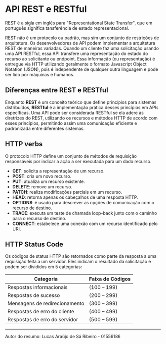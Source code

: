 # API REST e RESTful
REST é a sigla em inglês para "Representational State Transfer", que em português significa tansferência de estado representacional.

REST não é um protocolo ou padrão, mas sim um conjunto de restrições de arquitetura. Os desenvolvedores de API podem implementar a arquitetura REST de maneiras variadas.
Quando um cliente faz uma solicitação usando uma API RESTful, essa API transfere uma representação do estado do recurso ao solicitante ou endpoint. Essa informação (ou representação) é entregue via HTTP utilizando geralmente o formato Javascript Object Notation (JSON), pois é independente de qualquer outra linguagem e pode ser lido por máquinas e humanos.

## Diferenças entre REST e RESTful
Enquanto **REST** é um conceito teórico que define princípios para sistemas distribuídos, **RESTful** é a implementação prática desses princípios em APIs específicas. Uma API pode ser considerada RESTful se ela adere às diretrizes do REST, utilizando os recursos e métodos HTTP de acordo com esses princípios, permitindo assim uma comunicação eficiente e padronizada entre diferentes sistemas.

## HTTP verbs
O protocolo HTTP define um conjunto de métodos de requisição responsáveis por indicar a ação a ser executada para um dado recurso.

- **GET**: solicita a representação de um recurso.
- **POST**: cria um novo recurso.
- **PUT**: atualiza um recurso existente.
- **DELETE**: remove um recurso.
- **PATCH**: realiza modificações parciais em um recurso.
- **HEAD**: retorna apenas os cabeçalhos de uma resposta HTTP.
- **OPTIONS**: é usado para descrever as opções de comunicação com o recurso de destino.
- **TRACE**: executa um teste de chamada loop-back junto com o caminho para o recurso de destino.
- **CONNECT**: estabelece uma conexão com um recurso identificado pelo URI.

## HTTP Status Code
Os códigos de status HTTP são retornados como parte da resposta a uma requisição feita a um servidor. Eles indicam o resultado da solicitação e podem ser divididos em 5 categorias:

| Categoria                | Faixa de Códigos |
|--------------------------|------------------|
| Respostas informacionais  | (100 – 199)      |
| Respostas de sucesso      | (200 – 299)      |
| Mensagens de redirecionamento | (300 – 399)  |
| Respostas de erro do cliente | (400 – 499)   |
| Respostas de erro do servidor | (500 – 599)  |

---

Autor do resumo: Lucas Araújo de Sá Ribeiro - 01556186
